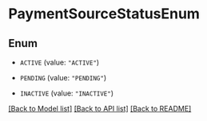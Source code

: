 # PaymentSourceStatusEnum

## Enum


* `ACTIVE` (value: `"ACTIVE"`)

* `PENDING` (value: `"PENDING"`)

* `INACTIVE` (value: `"INACTIVE"`)


[[Back to Model list]](../README.md#documentation-for-models) [[Back to API list]](../README.md#documentation-for-api-endpoints) [[Back to README]](../README.md)



